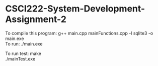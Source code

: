 CSCI222-System-Development-Assignment-2
=======================================

To compile this program: g++ main.cpp mainFunctions.cpp -l sqlite3 -o main.exe<br/>
To run: ./main.exe


To run test: make<br/>
             ./mainTest.exe
